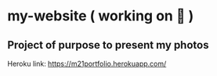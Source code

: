 # my-website ( working on 🚧 )

## Project of purpose to present my photos

Heroku link: https://m21portfolio.herokuapp.com/

